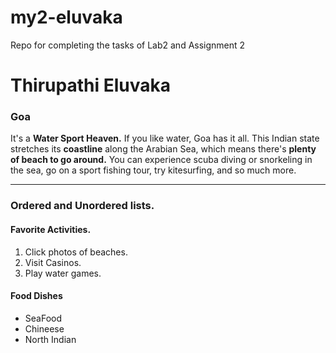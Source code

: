 # my2-eluvaka
Repo for completing the tasks of Lab2 and Assignment 2

# Thirupathi Eluvaka
### Goa
It's a **Water Sport Heaven.** If you like water, Goa has it all. This Indian state stretches its **coastline** along the Arabian Sea, which means there's **plenty of beach to go around.** You can experience scuba diving or snorkeling in the sea, go on a sport fishing tour, try kitesurfing, and so much more.

***
### Ordered and Unordered lists.
#### Favorite Activities.
1. Click photos of beaches.
2. Visit Casinos.
3. Play water games.

#### Food Dishes
* SeaFood
* Chineese
* North Indian

